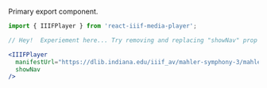 Primary export component.

```js static
import { IIIFPlayer } from 'react-iiif-media-player';
```

```jsx padded
// Hey!  Experiement here... Try removing and replacing "showNav" prop below to see how to turn on/off features in the main component

<IIIFPlayer
  manifestUrl="https://dlib.indiana.edu/iiif_av/mahler-symphony-3/mahler-symphony-3.json"
  showNav
/>
```

